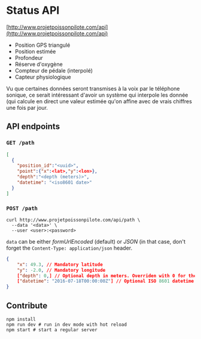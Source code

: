 # Status API

[http://www.projetpoissonpilote.com/api](http://www.projetpoissonpilote.com/api)

- Position GPS triangulé
- Position estimée
- Profondeur
- Réserve d'oxygène
- Compteur de pédale (interpolé)
- Capteur physiologique

Vu que certaines données seront transmises à la voix par le téléphone sonique,
ce serait intéressant d'avoir un système qui interpole les donnée (qui calcule
en direct une valeur estimée qu'on affine avec de vrais chiffres une fois par
jour.

## API endpoints

### `GET /path`

```json
[
  {
    "position_id":"<uuid>",
    "point":{"x":<lat>,"y":<lon>},
    "depth":"<depth (meters)>",
    "datetime": "<iso8601 date>"
  }
]
```

### `POST /path`

```
curl http://www.projetpoissonpilote.com/api/path \
  --data '<data>' \
  --user <user>:<password>
```

`data` can be either *formUrlEncoded* (default) or *JSON* (in that case, don't
forget the `Content-Type: application/json` header.

```json
{
    "x": 49.3, // Mandatory latitude
    "y": -2.0, // Mandatory longitude
    ["depth": 0,] // Optional depth in meters. Overriden with 0 for the boats
    ["datetime": "2016-07-18T00:00:00Z"] // Optional ISO 8601 datetime (preferably UTC). Default: now()
}
```

## Contribute

```
npm install
npm run dev # run in dev mode with hot reload
npm start # start a regular server
```
